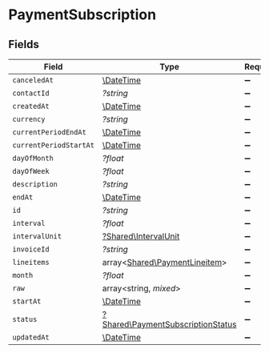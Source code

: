 # PaymentSubscription


## Fields

| Field                                                                                 | Type                                                                                  | Required                                                                              | Description                                                                           |
| ------------------------------------------------------------------------------------- | ------------------------------------------------------------------------------------- | ------------------------------------------------------------------------------------- | ------------------------------------------------------------------------------------- |
| `canceledAt`                                                                          | [\DateTime](https://www.php.net/manual/en/class.datetime.php)                         | :heavy_minus_sign:                                                                    | N/A                                                                                   |
| `contactId`                                                                           | *?string*                                                                             | :heavy_minus_sign:                                                                    | N/A                                                                                   |
| `createdAt`                                                                           | [\DateTime](https://www.php.net/manual/en/class.datetime.php)                         | :heavy_minus_sign:                                                                    | N/A                                                                                   |
| `currency`                                                                            | *?string*                                                                             | :heavy_minus_sign:                                                                    | N/A                                                                                   |
| `currentPeriodEndAt`                                                                  | [\DateTime](https://www.php.net/manual/en/class.datetime.php)                         | :heavy_minus_sign:                                                                    | N/A                                                                                   |
| `currentPeriodStartAt`                                                                | [\DateTime](https://www.php.net/manual/en/class.datetime.php)                         | :heavy_minus_sign:                                                                    | N/A                                                                                   |
| `dayOfMonth`                                                                          | *?float*                                                                              | :heavy_minus_sign:                                                                    | N/A                                                                                   |
| `dayOfWeek`                                                                           | *?float*                                                                              | :heavy_minus_sign:                                                                    | N/A                                                                                   |
| `description`                                                                         | *?string*                                                                             | :heavy_minus_sign:                                                                    | N/A                                                                                   |
| `endAt`                                                                               | [\DateTime](https://www.php.net/manual/en/class.datetime.php)                         | :heavy_minus_sign:                                                                    | N/A                                                                                   |
| `id`                                                                                  | *?string*                                                                             | :heavy_minus_sign:                                                                    | N/A                                                                                   |
| `interval`                                                                            | *?float*                                                                              | :heavy_minus_sign:                                                                    | N/A                                                                                   |
| `intervalUnit`                                                                        | [?Shared\IntervalUnit](../../Models/Shared/IntervalUnit.md)                           | :heavy_minus_sign:                                                                    | N/A                                                                                   |
| `invoiceId`                                                                           | *?string*                                                                             | :heavy_minus_sign:                                                                    | N/A                                                                                   |
| `lineitems`                                                                           | array<[Shared\PaymentLineitem](../../Models/Shared/PaymentLineitem.md)>               | :heavy_minus_sign:                                                                    | N/A                                                                                   |
| `month`                                                                               | *?float*                                                                              | :heavy_minus_sign:                                                                    | N/A                                                                                   |
| `raw`                                                                                 | array<string, *mixed*>                                                                | :heavy_minus_sign:                                                                    | N/A                                                                                   |
| `startAt`                                                                             | [\DateTime](https://www.php.net/manual/en/class.datetime.php)                         | :heavy_minus_sign:                                                                    | N/A                                                                                   |
| `status`                                                                              | [?Shared\PaymentSubscriptionStatus](../../Models/Shared/PaymentSubscriptionStatus.md) | :heavy_minus_sign:                                                                    | N/A                                                                                   |
| `updatedAt`                                                                           | [\DateTime](https://www.php.net/manual/en/class.datetime.php)                         | :heavy_minus_sign:                                                                    | N/A                                                                                   |